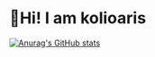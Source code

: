 # :wave:Hi! I am kolioaris

[![Anurag's GitHub stats](https://github-readme-stats.vercel.app/api?username=kolioaris)](https://github.com/anuraghazra/github-readme-stats)
